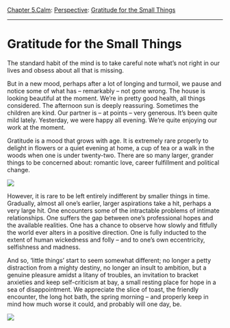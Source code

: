 [Chapter 5.Calm](https://www.theschooloflife.com/thebookoflife/category/calm/): [Perspective](https://www.theschooloflife.com/thebookoflife/category/calm/perspective/): [Gratitude for the Small Things](https://www.theschooloflife.com/thebookoflife/gratitude-for-the-small-things/)

* * *

# Gratitude for the Small Things

The standard habit of the mind is to take careful note what’s not right in our lives and obsess about all that is missing.

But in a new mood, perhaps after a lot of longing and turmoil, we pause and notice some of what has – remarkably – not gone wrong. The house is looking beautiful at the moment. We’re in pretty good health, all things considered. The afternoon sun is deeply reassuring. Sometimes the children are kind. Our partner is – at points – very generous. It’s been quite mild lately. Yesterday, we were happy all evening. We’re quite enjoying our work at the moment.

Gratitude is a mood that grows with age. It is extremely rare properly to delight in flowers or a quiet evening at home, a cup of tea or a walk in the woods when one is under twenty-two. There are so many larger, grander things to be concerned about: romantic love, career fulfillment and political change.

![](http://www.tate.org.uk/art/images/work/N/N04/N04232_10.jpg)

However, it is rare to be left entirely indifferent by smaller things in time. Gradually, almost all one’s earlier, larger aspirations take a hit, perhaps a very large hit. One encounters some of the intractable problems of intimate relationships. One suffers the gap between one’s professional hopes and the available realities. One has a chance to observe how slowly and fitfully the world ever alters in a positive direction. One is fully inducted to the extent of human wickedness and folly – and to one’s own eccentricity, selfishness and madness.

And so, ‘little things’ start to seem somewhat different; no longer a petty distraction from a mighty destiny, no longer an insult to ambition, but a genuine pleasure amidst a litany of troubles, an invitation to bracket anxieties and keep self-criticism at bay, a small resting place for hope in a sea of disappointment. We appreciate the slice of toast, the friendly encounter, the long hot bath, the spring morning – and properly keep in mind how much worse it could, and probably will one day, be.

[![](https://img.youtube.com/vi/3uehdorj5_k/0.jpg)](https://www.youtube.com/embed/3uehdorj5_k '')

